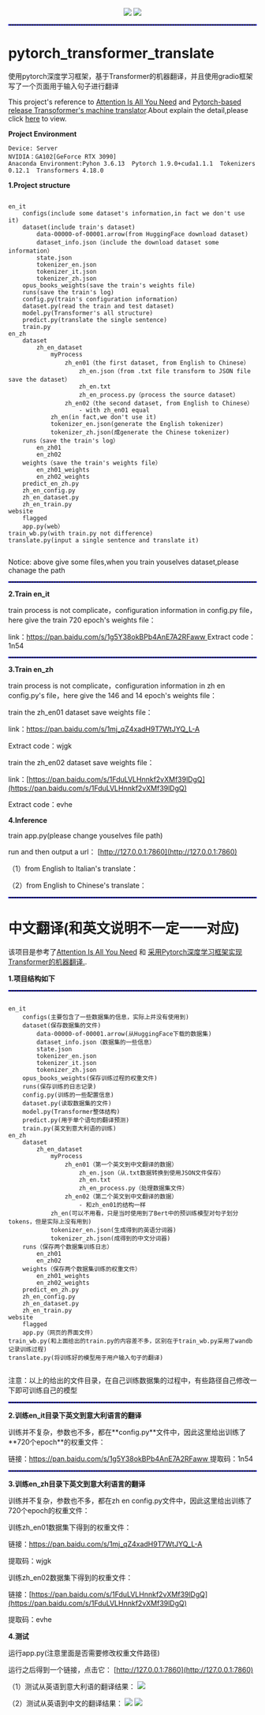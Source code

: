 <p align = "center">
	<a href = "https://blog.csdn.net/Keep_Trying_Go?spm=1010.2135.3001.5421"><img src = "https://img.shields.io/badge/Pytorch-NLP-%23CC05FF"/></a>
	<a href = "https://blog.csdn.net/Keep_Trying_Go?spm=1010.2135.3001.5421"><img src = "https://img.shields.io/badge/Pytorch-Transformer-door"/></a>
</p>
<hr style="border : 1px dashed blue;" />

# pytorch_transformer_translate
<h>使用pytorch深度学习框架，基于Transformer的机器翻译，并且使用gradio框架写了一个页面用于输入句子进行翻译</h>

<p>
  This project's reference to <a href ="https://arxiv.org/pdf/1706.03762v7.pdf" title = "Attention Is All You Need">Attention Is All You Need</a> and <a href = "https://github.com/hkproj/pytorch-transformer" title = "基于Pytorch实现Transoformer的机器翻译">Pytorch-based release Transoformer's machine translator</a>.About explain the detail,please click <a href ="https://blog.csdn.net/Keep_Trying_Go/article/details/139129905">here</a> to view.
</p>
<p><strong>Project Environment</strong></p>

```
Device: Server
NVIDIA：GA102[GeForce RTX 3090]
Anaconda Environment:Pyhon 3.6.13  Pytorch 1.9.0+cuda1.1.1  Tokenizers 0.12.1  Transformers 4.18.0
```

<p><strong>1.Project structure</strong></p>

````

en_it
	configs(include some dataset's information,in fact we don't use it)
	dataset(include train's dataset)
		data-00000-of-00001.arrow(from HuggingFace download dataset)
		dataset_info.json（include the download dataset some information）
		state.json
		tokenizer_en.json
		tokenizer_it.json
		tokenizer_zh.json
	opus_books_weights(save the train's weights file)
	runs(save the train's log)
	config.py(train's configuration information)
	dataset.py(read the train and test dataset)
	model.py(Transformer's all structure)
	predict.py(translate the single sentence)
	train.py
en_zh
	dataset
		zh_en_dataset
			myProcess
				zh_en01（the first dataset, from English to Chinese）
					zh_en.json（from .txt file transform to JSON file save the dataset）
					zh_en.txt
					zh_en_process.py（process the source dataset）
				zh_en02（the second dataset, from English to Chinese）
					- with zh_en01 equal
			zh_en(in fact,we don't use it)
			tokenizer_en.json(generate the English tokenizer)
			tokenizer_zh.json(成generate the Chinese tokenizer)
	runs（save the train's log）
		en_zh01
		en_zh02
	weights（save the train's weights file）
		en_zh01_weights
		en_zh02_weights
	predict_en_zh.py
	zh_en_config.py
	zh_en_dataset.py
	zh_en_train.py
website
	flagged
	app.py(web）
train_wb.py(with train.py not difference)
translate.py(input a single sentence and translate it)
 
````
<p>Notice: above give some files,when you train youselves dataset,please chanage the path</p>
<hr style="border : 1px dashed blue;" />
<p><strong>2.Train en_it</strong></p>
train process is not complicate，configuration information in config.py file，here give the train 720 epoch's weights file：

link：[https://pan.baidu.com/s/1g5Y38okBPb4AnE7A2RFaww ](https://pan.baidu.com/s/1g5Y38okBPb4AnE7A2RFaww )
Extract code：1n54

<hr style="border : 1px dashed blue;" />
<p><strong>3.Train en_zh</strong></p>

train process is not complicate，configuration information in zh en config.py's file，here give the 146 and 14 epoch's weights file：

train the zh_en01 dataset save weights file：

link：[https://pan.baidu.com/s/1mj_qZ4xadH9T7WtJYQ_L-A ](https://pan.baidu.com/s/1mj_qZ4xadH9T7WtJYQ_L-A )

Extract code：wjgk

train the zh_en02 dataset save weights file：

link：[https://pan.baidu.com/s/1FduLVLHnnkf2vXMf39lDgQ](https://pan.baidu.com/s/1FduLVLHnnkf2vXMf39lDgQ) 

Extract code：evhe

<p><strong>4.Inference</strong></p>
train app.py(please change youselves file path)

run and then output a url：
[http://127.0.0.1:7860](http://127.0.0.1:7860)

（1）from English to Italian's translate：


（2）from English to Chinese's translate：


<hr style="border : 1px dashed blue;" />

<h1>中文翻译(和英文说明不一定一一对应)</h1>
<p>
  该项目是参考了<a href ="https://arxiv.org/pdf/1706.03762v7.pdf" title = "Attention Is All You Need">Attention Is All You Need</a> 和 <a href = "https://github.com/hkproj/pytorch-transformer" title = "基于Pytorch实现Transoformer的机器翻译">采用Pytorch深度学习框架实现Transformer的机器翻译.</a>.
</p>
<p><strong>1.项目结构如下</strong></p>

<hr style="border : 1px dashed blue;" />

````

en_it
	configs(主要包含了一些数据集的信息，实际上并没有使用到)
	dataset(保存数据集的文件)
		data-00000-of-00001.arrow(从HuggingFace下载的数据集)
		dataset_info.json（数据集的一些信息）
		state.json
		tokenizer_en.json
		tokenizer_it.json
		tokenizer_zh.json
	opus_books_weights(保存训练过程的权重文件)
	runs(保存训练的日志记录)
	config.py(训练的一些配置信息)
	dataset.py(读取数据集的文件)
	model.py(Transformer整体结构)
	predict.py(用于单个语句的翻译预测)
	train.py(英文到意大利语的训练)
en_zh
	dataset
		zh_en_dataset
			myProcess
				zh_en01（第一个英文到中文翻译的数据）
					zh_en.json（从.txt数据转换到使用JSON文件保存）
					zh_en.txt
					zh_en_process.py（处理数据集文件）
				zh_en02（第二个英文到中文翻译的数据）
					- 和zh_en01的结构一样
			zh_en(可以不用看，只是当时使用到了Bert中的预训练模型对句子划分tokens，但是实际上没有用到)
			tokenizer_en.json(生成得到的英语分词器)
			tokenizer_zh.json(成得到的中文分词器)
	runs（保存两个数据集训练日志）
		en_zh01
		en_zh02
	weights（保存两个数据集训练的权重文件）
		en_zh01_weights
		en_zh02_weights
	predict_en_zh.py
	zh_en_config.py
	zh_en_dataset.py
	zh_en_train.py
website
	flagged
	app.py（网页的界面文件）
train_wb.py(和上面给出的train.py的内容差不多，区别在于train_wb.py采用了wandb记录训练过程)
translate.py(将训练好的模型用于用户输入句子的翻译)
 
````
<p>注意：以上的给出的文件目录，在自己训练数据集的过程中，有些路径自己修改一下即可训练自己的模型</p>
<hr style="border : 1px dashed blue;" />
<p><strong>2.训练en_it目录下英文到意大利语言的翻译</strong></p>
训练并不复杂，参数也不多，都在**config.py**文件中，因此这里给出训练了**720个epoch**的权重文件：

链接：[https://pan.baidu.com/s/1g5Y38okBPb4AnE7A2RFaww ](https://pan.baidu.com/s/1g5Y38okBPb4AnE7A2RFaww )
提取码：1n54

<hr style="border : 1px dashed blue;" />
<p><strong>3.训练en_zh目录下英文到意大利语言的翻译</strong></p>

训练并不复杂，参数也不多，都在zh en config.py文件中，因此这里给出训练了720个epoch的权重文件：

训练zh_en01数据集下得到的权重文件：

链接：[https://pan.baidu.com/s/1mj_qZ4xadH9T7WtJYQ_L-A ](https://pan.baidu.com/s/1mj_qZ4xadH9T7WtJYQ_L-A )

提取码：wjgk

训练zh_en02数据集下得到的权重文件：

链接：[https://pan.baidu.com/s/1FduLVLHnnkf2vXMf39lDgQ](https://pan.baidu.com/s/1FduLVLHnnkf2vXMf39lDgQ) 

提取码：evhe

<p><strong>4.测试</strong></p>
运行app.py(注意里面是否需要修改权重文件路径)

运行之后得到一个链接，点击它：
[http://127.0.0.1:7860](http://127.0.0.1:7860)

（1）测试从英语到意大利语的翻译结果：
<img src = "https://github.com/KeepTryingTo/pytorch_transformer_translate/blob/main/images/en_it.png"/>

（2）测试从英语到中文的翻译结果：
<img src = "https://github.com/KeepTryingTo/pytorch_transformer_translate/blob/main/images/en_zh.png"/>
<img src = "https://github.com/KeepTryingTo/pytorch_transformer_translate/blob/main/images/en_zh02.png"/>
